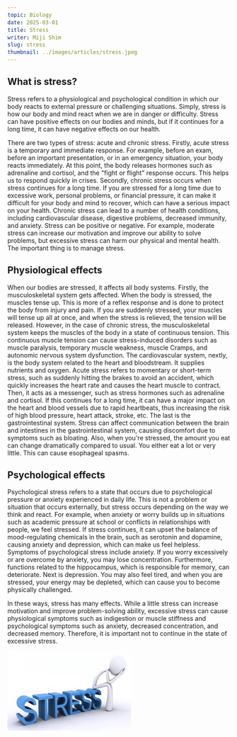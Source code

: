 ```yaml
---
topic: Biology
date: 2025-03-01
title: Stress
writer: Miji Shim
slug: stress
thumbnail: ../images/articles/stress.jpeg
---
```

## What is stress?
Stress refers to a physiological and psychological condition in which our body reacts to external pressure or challenging situations. Simply, stress is how our body and mind react when we are in danger or difficulty. Stress can have positive effects on our bodies and minds, but if it continues for a long time, it can have negative effects on our health. 

There are two types of stress: acute and chronic stress. Firstly, acute stress is a temporary and immediate response. For example, before an exam, before an important presentation, or in an emergency situation, your body reacts immediately. At this point, the body releases hormones such as adrenaline and cortisol, and the "fight or flight" response occurs. This helps us to respond quickly in crises. Secondly, chronic stress occurs when stress continues for a long time. If you are stressed for a long time due to excessive work, personal problems, or financial pressure, it can make it difficult for your body and mind to recover, which can have a serious impact on your health. Chronic stress can lead to a number of health conditions, including cardiovascular disease, digestive problems, decreased immunity, and anxiety. Stress can be positive or negative. For example, moderate stress can increase our motivation and improve our ability to solve problems, but excessive stress can harm our physical and mental health. The important thing is to manage stress.

## Physiological effects
When our bodies are stressed, it affects all body systems. Firstly, the musculoskeletal system gets affected. When the body is stressed, the muscles tense up. This is more of a reflex response and is done to protect the body from injury and pain. If you are suddenly stressed, your muscles will tense up all at once, and when the stress is relieved, the tension will be released. However, in the case of chronic stress, the musculoskeletal system keeps the muscles of the body in a state of continuous tension. This continuous muscle tension can cause stress-induced disorders such as muscle paralysis, temporary muscle weakness, muscle Cramps, and autonomic nervous system dysfunction. The cardiovascular system, nextly, is the body system related to the heart and bloodstream. It supplies nutrients and oxygen. Acute stress refers to momentary or short-term stress, such as suddenly hitting the brakes to avoid an accident, which quickly increases the heart rate and causes the heart muscle to contract. Then, it acts as a messenger, such as stress hormones such as adrenaline and cortisol. If this continues for a long time, it can have a major impact on the heart and blood vessels due to rapid heartbeats, thus increasing the risk of high blood pressure, heart attack, stroke, etc. The last is the gastrointestinal system. Stress can affect communication between the brain and intestines in the gastrointestinal system, causing discomfort due to symptoms such as bloating. Also, when you're stressed, the amount you eat can change dramatically compared to usual. You either eat a lot or very little. This can cause esophageal spasms.

## Psychological effects
Psychological stress refers to a state that occurs due to psychological pressure or anxiety experienced in daily life. This is not a problem or situation that occurs externally, but stress occurs depending on the way we think and react. For example, when anxiety or worry builds up in situations such as academic pressure at school or conflicts in relationships with people, we feel stressed. If stress continues, it can upset the balance of mood-regulating chemicals in the brain, such as serotonin and dopamine, causing anxiety and depression, which can make us feel helpless. Symptoms of psychological stress include anxiety. If you worry excessively or are overcome by anxiety, you may lose concentration. Furthermore, functions related to the hippocampus, which is responsible for memory, can deteriorate. Next is depression. You may also feel tired, and when you are stressed, your energy may be depleted, which can cause you to become physically challenged.

In these ways, stress has many effects. While a little stress can increase motivation and improve problem-solving ability, excessive stress can cause physiological symptoms such as indigestion or muscle stiffness and psychological symptoms such as anxiety, decreased concentration, and decreased memory. Therefore, it is important not to continue in the state of excessive stress.

![](../images/articles/stress.jpeg)